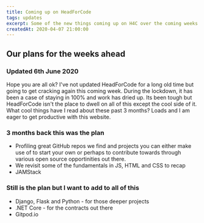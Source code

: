 ```yaml
---
title: Coming up on HeadForCode
tags: updates
excerpt: Some of the new things coming up on H4C over the coming weeks and months
createdAt: 2020-04-07 21:00:00
---
```


## Our plans for the weeks ahead

### Updated 6th June 2020

Hope you are all ok? I've not updated HeadForCode for a long old time but going to get cracking again this coming week. During the lockdown, it has been a case of staying in 100% and work has dried up. Its been tough but HeadForCode isn't the place to dwell on all of this except the cool side of it. What cool things have I read about these past 3 months? Loads and I am eager to get productive with this website.

### 3 months back this was the plan
- Profiling great GitHub repos we find and projects you can either make use of to start your own or perhaps to contribute towards through various open source opportinities out there.
- We revisit some of the fundamentals in JS, HTML and CSS to recap 
- JAMStack

### Still is the plan but I want to add to all of this
- Django, Flask and Python - for those deeper projects
- .NET Core - for the contracts out there
- Gitpod.io
